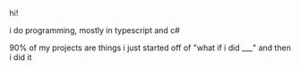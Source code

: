 hi!

i do programming, mostly in typescript and c#

90% of my projects are things i just started off of "what if i did ___" and then i did it
